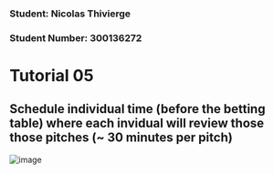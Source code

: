 ### Student: Nicolas Thivierge
### Student Number: 300136272

# Tutorial 05

## Schedule individual time (before the betting table) where each invidual will review those those pitches (~ 30 minutes per pitch) 

![image](https://github.com/Nico242001/seg4105_playground/assets/91162102/27326fb3-82d6-4c66-8ede-9393ffd545ff)
